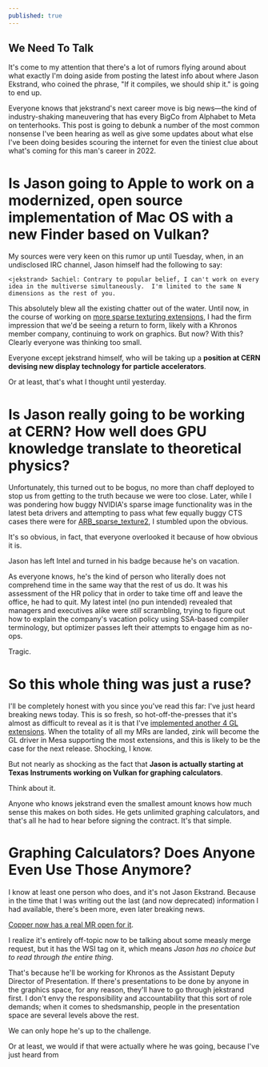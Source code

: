 ```yaml
---
published: true
---
```

## We Need To Talk

It's come to my attention that there's a lot of rumors flying around about what exactly I'm doing aside from posting the latest info about where Jason Ekstrand, who coined the phrase, "If it compiles, we should ship it." is going to end up.

Everyone knows that jekstrand's next career move is big news—the kind of industry-shaking maneuvering that has every BigCo from Alphabet to Meta on tenterhooks. This post is going to debunk a number of the most common nonsense I've been hearing as well as give some updates about what else I've been doing besides scouring the internet for even the tiniest clue about what's coming for this man's career in 2022.

# Is Jason going to Apple to work on a modernized, open source implementation of Mac OS with a new Finder based on Vulkan?

My sources were very keen on this rumor up until Tuesday, when, in an undisclosed IRC channel, Jason himself had the following to say:

```
<jekstrand> Sachiel: Contrary to popular belief, I can't work on every idea in the multiverse simultaneously.  I'm limited to the same N dimensions as the rest of you.
```

This absolutely blew all the existing chatter out of the water. Until now, in the course of working on [more sparse texturing extensions](https://gitlab.freedesktop.org/mesa/mesa/-/merge_requests/14362), I had the firm impression that we'd be seeing a return to form, likely with a Khronos member company, continuing to work on graphics. But now? With this? Clearly everyone was thinking too small.

Everyone except jekstrand himself, who will be taking up a **position at CERN devising new display technology for particle accelerators**.

Or at least, that's what I thought until yesterday.

# Is Jason really going to be working at CERN? How well does GPU knowledge translate to theoretical physics?

Unfortunately, this turned out to be bogus, no more than chaff deployed to stop us from getting to the truth because we were too close. Later, while I was pondering how buggy NVIDIA's sparse image functionality was in the latest beta drivers and attempting to pass what few equally buggy CTS cases there were for [ARB_sparse_texture2](https://www.khronos.org/registry/OpenGL/extensions/ARB/ARB_sparse_texture2.txt), I stumbled upon the obvious.

It's so obvious, in fact, that everyone overlooked it because of how obvious it is.

Jason has left Intel and turned in his badge because he's on vacation.

As everyone knows, he's the kind of person who literally does not comprehend time in the same way that the rest of us do. It was his assessment of the HR policy that in order to take time off and leave the office, he had to quit. My latest intel (no pun intended) revealed that managers and executives alike were _still_ scrambling, trying to figure out how to explain the company's vacation policy using SSA-based compiler terminology, but optimizer passes left their attempts to engage him as no-ops.

Tragic.

# So this whole thing was just a ruse?

I'll be completely honest with you since you've read this far: I've just heard breaking news today. This is so fresh, so hot-off-the-presses that it's almost as difficult to reveal as it is that I've [implemented another 4 GL extensions](https://gitlab.freedesktop.org/mesa/mesa/-/merge_requests/14498). When the totality of all my MRs are landed, zink will become the GL driver in Mesa supporting the most extensions, and this is likely to be the case for the next release. Shocking, I know.

But not nearly as shocking as the fact that **Jason is actually starting at Texas Instruments working on Vulkan for graphing calculators**.

Think about it.

Anyone who knows jekstrand even the smallest amount knows how much sense this makes on both sides. He gets unlimited graphing calculators, and that's all he had to hear before signing the contract. It's that simple.

# Graphing Calculators? Does Anyone Even Use Those Anymore?

I know at least one person who does, and it's not Jason Ekstrand. Because in the time that I was writing out the last (and now deprecated) information I had available, there's been more, even later breaking news.

[Copper now has a real MR open for it](https://gitlab.freedesktop.org/mesa/mesa/-/merge_requests/14541).

I realize it's entirely off-topic now to be talking about some measly merge request, but it has the WSI tag on it, which means *Jason has no choice but to read through the entire thing*.

That's because he'll be working for Khronos as the Assistant Deputy Director of Presentation. If there's presentations to be done by anyone in the graphics space, for any reason, they'll have to go through jekstrand first. I don't envy the responsibility and accountability that this sort of role demands; when it comes to shedsmanship, people in the presentation space are several levels above the rest.

We can only hope he's up to the challenge.

Or at least, we would if that were actually where he was going, because I've just heard from
